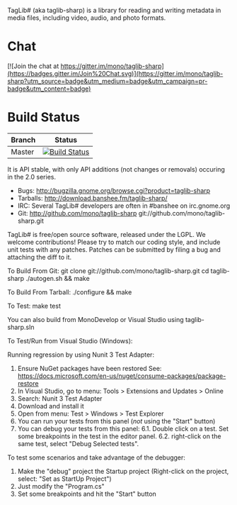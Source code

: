 TagLib# (aka taglib-sharp) is a library for reading and writing
metadata in media files, including video, audio, and photo formats.

# Chat
[![Join the chat at https://gitter.im/mono/taglib-sharp](https://badges.gitter.im/Join%20Chat.svg)](https://gitter.im/mono/taglib-sharp?utm_source=badge&utm_medium=badge&utm_campaign=pr-badge&utm_content=badge)

# Build Status

| Branch | Status |
|--------|--------|
| Master |[![Build Status](https://travis-ci.org/mono/taglib-sharp.svg?branch=master)](https://travis-ci.org/mono/taglib-sharp)|

It is API stable, with only API additions (not changes or removals)
occuring in the 2.0 series.

 * Bugs:     http://bugzilla.gnome.org/browse.cgi?product=taglib-sharp
 * Tarballs: http://download.banshee.fm/taglib-sharp/
 * IRC:      Several TagLib# developers are often in #banshee on irc.gnome.org
 * Git:      http://github.com/mono/taglib-sharp
             git://github.com/mono/taglib-sharp.git

TagLib# is free/open source software, released under the LGPL.
We welcome contributions!  Please try to match our coding style,
and include unit tests with any patches.  Patches can be submitted
by filing a bug and attaching the diff to it.

To Build From Git:
git clone git://github.com/mono/taglib-sharp.git
cd taglib-sharp
./autogen.sh && make

To Build From Tarball:
./configure && make

To Test:
make test

You can also build from MonoDevelop or Visual Studio using taglib-sharp.sln


To Test/Run from Visual Studio (Windows):

 Running regression by using Nunit 3 Test Adapter:
  1. Ensure NuGet packages have been restored
        See: https://docs.microsoft.com/en-us/nuget/consume-packages/package-restore
  2. In Visual Studio, go to menu: Tools > Extensions and Updates > Online
  3. Search: Nunit 3 Test Adapter
  4. Download and install it
  5. Open from menu: Test > Windows > Test Explorer
  6. You can run your tests from this panel (*not* using the "Start" button)
  7. You can debug your tests from this panel:
     6.1. Double click on a test. Set some breakpoints in the test in the editor panel.
     6.2. right-click on the same test, select "Debug Selected tests".

 To test some scenarios and take advantage of the debugger:
  1. Make the "debug" project the Startup project
    (Right-click on the project, select: "Set as StartUp Project")
  2. Just modify the "Program.cs"
  3. Set some breakpoints and hit the "Start" button
